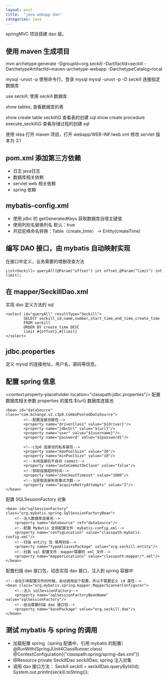 ```yaml
---
layout: post
title:  "java webapp dao"
categories: java
---
```


springMVC 项目搭建 dao 层。

<!-- more -->

## 使用 maven 生成项目
mvn archetype:generate -DgroupId=org.seckill -DartifactId=seckill -DarchetypeArtifactId=maven-archetype-webapp -DarchetypeCatalog=local

mysql -uroot -p 使用命令行，登录 mysql
mysql -uroot -p -D seckill 连接指定数据库

use seckill; 使用 seckill 数据库

show tables; 查看数据库的表

show create table seckill\G 查看表的创建 sql
show create procedure execute_seckill\G 查看存储过程的创建 sql

使用 idea 打开 maven 项目，打开 webapp/WEB-INF/web.xml 修改 servlet 版本为 3.1

## pom.xml 添加第三方依赖
- 日志 java日志
- 数据库相关依赖
- servlet web 相关依赖
- spring 依赖

## mybatis-config.xml
- 使用 jdbc 的 getGeneratedKeys 获取数据库自增主键值
- 使用列别名替换列名 默认：true
- 开启驼峰命名转换：Table（create_time） -> Entity(createTime)

## 编写 DAO 接口，由 mybatis 自动映射实现
在接口中定义，业务需要的增删改查方法
```
List<Seckill> queryAll(@Param("offset") int offset,@Param("limit") int limit);
```

## 在 mapper/SeckillDao.xml
实现 dao 定义方法的 sql
```
<select id="queryAll" resultType="Seckill">
        SELECT seckill_id,name,number,start_time,end_time,create_time
        FROM seckill
        ORDER BY create_time DESC
        limit #{offset},#{limit}
</select>

```

## jdbc.properties
定义 mysql 的连接地址，用户名，密码等信息。

## 配置 spring 信息
<context:property-placeholder location="classpath:jdbc.properties"/> 配置数据库相关参数 properties 的属性:${url}
数据库连接池
```
<bean id="dataSource" class="com.mchange.v2.c3p0.ComboPooledDataSource">
        <!--配置连接池属性-->
        <property name="driverClass" value="${driver}"/>
        <property name="jdbcUrl" value="${url}"/>
        <property name="user" value="${username}"/>
        <property name="password" value="${password}"/>

        <!--c3p0 连接池的私有属性-->
        <property name="maxPoolSize" value="30"/>
        <property name="minPoolSize" value="10"/>
        <!--关闭连接后不自动 commit-->
        <property name="autoCommitOnClose" value="false"/>
        <!--获取连接超时时间-->
        <property name="checkoutTimeout" value="1000"/>
        <!--当获取连接失败重试次数-->
        <property name="acquireRetryAttempts" value="2"/>
</bean>

```

配置 SQLSessionFactory 对象
```
<bean id="sqlSessionFactory" class="org.mybatis.spring.SqlSessionFactoryBean">
    <!--注入数据库连接池-->
    <property name="dataSource" ref="dataSource"/>
    <!--配置 MyBatis 全局配置文件：mybatis-config.xml-->
    <property name="configLocation" value="classpath:mybatis-config.xml"/>
    <!--扫描 entity 包 使用别名-->
    <property name="typeAliasesPackage" value="org.seckill.entity"/>
    <!--扫面 sql 配置文件：mapper需要的 xml 文件-->
    <property name="mapperLocations" value="classpath:mapper/*.xml"/>
</bean>

```

配置扫描 dao 接口包，动态实现 dao 接口，注入到 spring 容器中
```
<!--会在引用配置文件的时候，自动调用这个配置，所以不需要定义 id 属性-->
<bean class="org.mybatis.spring.mapper.MapperScannerConfigurer">
    <!--注入 sqlSessionFactory-->
    <property name="sqlSessionFactoryBeanName" value="sqlSessionFactory"/>
    <!--给出需要扫描 dao 接口包-->
    <property name="basePackage" value="org.seckill.dao"/>
</bean>

```

## 测试 mybatis 与 spring 的调用
- 加载配置 spring（spring 配置中，引用 mybatis 的配置） @RunWith(SpringJUnit4ClassRunner.class) @ContextConfiguration({"classpath:spring/spring-dao.xml"})
- @Resource private SeckillDao seckillDao; spring 注入对象
- 调用 dao 接口方法： Seckill seckill = seckillDao.queryById(id); System.out.println(seckill.toString());
